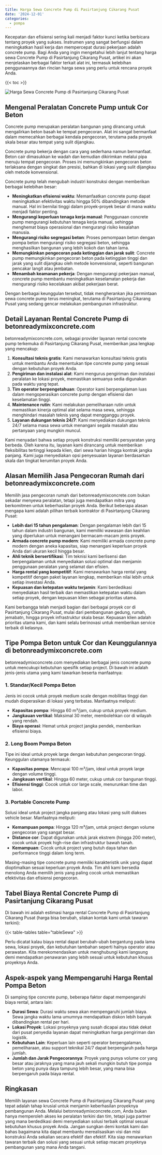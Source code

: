 ```yaml
---
title: Harga Sewa Concrete Pump di Pasirtanjung Cikarang Pusat
date: '2024-12-01'
categories:
  - pompa
---
```


Kecepatan dan efisiensi sering kali menjadi faktor kunci ketika berbicara tentang proyek yang sukses. Instrumen yang sangat berfungsi dalam meningkatkan hasil kerja dan mempercepat durasi pekerjaan adalah concrete pump. Bagi Anda yang ingin mengetahui lebih lanjut tentang harga sewa Concrete Pump di Pasirtanjung Cikarang Pusat, artikel ini akan menjelaskan berbagai faktor terkait alat ini, termasuk kelebihan penggunaannya dan rincian harga sewa yang perlu untuk rencana proyek Anda.

{{< toc >}}

![Harga Sewa Concrete Pump di Pasirtanjung Cikarang Pusat](https://betoncor8.github.io/pump/concrete-pump%20(11).png)

## Mengenal Peralatan Concrete Pump untuk Cor Beton

Concrete pump merupakan peralatan bangunan yang dirancang untuk mengalirkan beton basah ke tempat pengecoran. Alat ini sangat bermanfaat dalam memecahkan berbagai kendala pengecoran, terutama pada proyek skala besar atau tempat yang sulit dijangkau.

Concrete pump bekerja dengan cara yang sederhana namun bermanfaat. Beton cair dimasukkan ke wadah dan kemudian dikirimkan melalui pipa menuju tempat pengecoran. Proses ini memungkinkan pengecoran beton terlaksana dengan singkat dan presisi, bahkan di lokasi yang sulit dijangkau oleh metode konvensional.

Concrete pump telah mengubah industri konstruksi dengan memberikan berbagai kelebihan besar:

- **Meningkatkan efisiensi waktu**: Memanfaatkan concrete pump dapat meningkatkan efektivitas waktu hingga 50% dibandingkan metode manual. Hal ini bernilai tinggi dalam proyek-proyek besar di mana waktu menjadi faktor penting.
- **Mengurangi keperluan tenaga kerja manual**: Penggunaan concrete pump mengurangi kebutuhan tenaga kerja manual, sehingga menghemat biaya operasional dan mengurangi risiko kesalahan manusia.
- **Mengurangi risiko segregasi beton**: Proses pemompaan beton dengan pompa beton mengurangi risiko segregasi beton, sehingga menghasilkan bangunan yang lebih kokoh dan tahan lama.
- **Memungkinkan pengecoran pada ketinggian dan jarak sulit**: Concrete pump memungkinkan pengecoran beton pada ketinggian tinggi dan jarak yang sulit dijangkau oleh metode konvensional, seperti bangunan pencakar langit atau jembatan.
- **Menambah keamanan pekerja**: Dengan mengurangi pekerjaan manual, concrete pump membantu meningkatkan keselamatan pekerja dan mengurangi risiko kecelakaan akibat pekerjaan berat.

Dengan berbagai keunggulan tersebut, tidak mengherankan jika permintaan sewa concrete pump terus meningkat, terutama di Pasirtanjung Cikarang Pusat yang sedang gencar melakukan pembangunan infrastruktur.

## Detail Layanan Rental Concrete Pump di betonreadymixconcrete.com

betonreadymixconcrete.com, sebagai provider layanan rental concrete pump terkemuka di Pasirtanjung Cikarang Pusat, memberikan jasa lengkap yang mencakup:

1. **Konsultasi teknis gratis**: Kami menawarkan konsultasi teknis gratis untuk membantu Anda menentukan tipe concrete pump yang sesuai dengan kebutuhan proyek Anda.
2. **Pengiriman dan instalasi alat**: Kami mengurus pengiriman dan instalasi peralatan ke lokasi proyek, memastikan semuanya sedia digunakan pada waktu yang tepat.
3. **Tim operator berpengetahuan**: Operator kami berpengalaman luas dalam mengoperasikan concrete pump dengan efisiensi dan keselamatan tinggi.
4. **Maintenance rutin**: Kami melakukan pemeliharaan rutin untuk memastikan kinerja optimal alat selama masa sewa, sehingga menghindari masalah teknis yang dapat mengganggu proyek.
5. **Layanan dukungan teknis 24/7**: Kami menyediakan dukungan teknis 24/7 selama masa sewa untuk menangani segala masalah atau pertanyaan yang mungkin muncul.

Kami menyadari bahwa setiap proyek konstruksi memiliki persyaratan yang berbeda. Oleh karena itu, layanan kami dirancang untuk memberikan fleksibilitas tertinggi kepada klien, dari sewa harian hingga kontrak jangka panjang. Kami juga menyediakan opsi penyesuaian layanan berdasarkan skala dan tingkat kerumitan proyek Anda.

## Alasan Memilih Jasa Pengecoran Rumah dari betonreadymixconcrete.com

Memilih jasa pengecoran rumah dari betonreadymixconcrete.com bukan sekadar menyewa peralatan, tetapi juga mendapatkan mitra yang berkomitmen untuk keberhasilan proyek Anda. Berikut beberapa alasan mengapa kami adalah pilihan terbaik kontraktor di Pasirtanjung Cikarang Pusat:

- **Lebih dari 15 tahun pengalaman**: Dengan pengalaman lebih dari 15 tahun dalam industri bangunan, kami memiliki wawasan dan keahlian yang diperlukan untuk menangani bermacam-macam jenis proyek.
- **Armada concrete pump modern**: Kami memiliki armada concrete pump modern dengan aneka kapasitas, siap menangani keperluan proyek Anda dari ukuran kecil hingga besar.
- **Ahli teknik bersertifikasi**: Tim teknisi kami berlisensi dan berpengalaman untuk menyediakan solusi optimal dan menjamin penggunaan peralatan yang selamat dan efisien.
- **Harga rental yang kompetitif**: Kami menawarkan harga rental yang kompetitif dengan paket layanan lengkap, memberikan nilai lebih untuk setiap investasi Anda.
- **Kepuasan dan ketepatan waktu terjamin**: Kami berdedikasi menyediakan hasil terbaik dan memastikan ketepatan waktu dalam setiap proyek, dengan kepuasan klien sebagai prioritas utama.

Kami berbangga telah menjadi bagian dari berbagai proyek cor di Pasirtanjung Cikarang Pusat, mulai dari pembangunan gedung, rumah, jemabatn, hingga proyek infrastruktur skala besar. Kepuasan klien adalah prioritas utama kami, dan kami selalu berinovasi untuk memberikan service terbaik di kelasnya.

## Tipe Pompa Beton untuk Cor dan Keunggulannya di betonreadymixconcrete.com

betonreadymixconcrete.com menyediakan berbagai jenis concrete pump untuk mencukupi kebutuhan spesifik setiap project. Di bawah ini adalah jenis-jenis utama yang kami tawarkan beserta manfaatnya:

### 1\. Standar/Kecil Pompa Beton

Jenis ini cocok untuk proyek medium scale dengan mobilitas tinggi dan mudah dioperasikan di lokasi yang terbatas. Manfaatnya meliputi:

- **Kapasitas pompa**: Hingga 60 m³/jam, cukup untuk proyek medium.
- **Jangkauan vertikal**: Maksimal 30 meter, membolehkan cor di wilayah yang rendah.
- **Biaya operasi**: Hemat untuk project jangka pendek, memberikan efisiensi biaya.

### 2\. Long Boom Pompa Beton

Tipe ini ideal untuk proyek large dengan kebutuhan pengecoran tinggi. Keunggulan utamanya termasuk:

- **Kapasitas pompa**: Mencapai 100 m³/jam, ideal untuk proyek large dengan volume tinggi.
- **Jangkauan vertikal**: Hingga 60 meter, cukup untuk cor bangunan tinggi.
- **Efisiensi tinggi**: Cocok untuk cor large scale, menurunkan time dan labor.

### 3\. Portable Concrete Pump

Solusi ideal untuk project jangka panjang atau lokasi yang sulit diakses vehicle besar. Manfaatnya meliputi:

- **Kemampuan pompa**: Hingga 120 m³/jam, untuk project dengan volume pengecoran yang sangat besar.
- **Distance cor**: Dapat digunakan untuk jarak ekstrem (hingga 200 meter), cocok untuk proyek high-rise dan infrastruktur bawah tanah.
- **Kemampuan**: Cocok untuk project yang butuh daya tahan dan performance tinggi dalam long term.

Masing-masing tipe concrete pump memiliki karakteristik unik yang dapat dioptimalkan sesuai keperluan proyek Anda. Tim ahli kami bersedia menolong Anda memilih jenis yang paling cocok untuk memastikan efektivitas dan efisiensi pengecoran.

## Tabel Biaya Rental Concrete Pump di Pasirtanjung Cikarang Pusat

Di bawah ini adalah estimasi harga rental Concrete Pump di Pasirtanjung Cikarang Pusat (harga bisa berubah, silakan kontak kami untuk tawaran terkini):

{{< table-tables table="tableSewa" >}}

Perlu dicatat kalau biaya rental dapat berubah-ubah bergantung pada lama sewa, lokasi proyek, dan kebutuhan tambahan seperti halnya operator atau perawatan. Kita merekomendasikan untuk menghubungi kami langsung demi mendapatkan penawaran yang lebih sesuai untuk kebutuhan khusus proyeknya Anda.

## Aspek-aspek yang Mempengaruhi Harga Rental Pompa Beton

Di samping tipe concrete pump, beberapa faktor dapat mempengaruhi biaya rental, antara lain:

- **Durasi Sewa**: Durasi waktu sewa akan mempengaruhi jumlah biaya. Sewa jangka waktu lama umumnya mendapatkan diskon lebih banyak dibandingkan rental per hari.
- **Lokasi Proyek**: Lokasi proyeknya yang susah dicapai atau tidak dekat dari pusat penyedia layanan dapat meningkatkan harga pengiriman dan logistik.
- **Kebutuhan Lain**: Keperluan lain seperti operator berpengalaman, pemeliharaan, atau support teknikal 24/7 dapat berpengaruh pada harga jumlah.
- **Jumlah dan Jarak Pengecorannya**: Proyek yang punya volume cor yang besar atau jaraknya yang mana jauh sekali mungkin butuh tipe pompa beton yang punya daya tampung lebih besar, yang mana bisa berpengaruh pada biaya rental.

## Ringkasan

Memilih layanan sewa Concrete Pump di Pasirtanjung Cikarang Pusat yang tepat adalah tahap krusial untuk menjamin keberhasilan proyeknya pembangunan Anda. Melalui betonreadymixconcrete.com, Anda bukan hanya memperoleh akses ke peralatan terkini dan tim, tetapi juga partner yang mana berdedikasi demi menyediakan solusi terbaik optimal sesuai kebutuhan khusus proyek Anda. Jangan sungkan demi kontak kami dan bahas bagaimana kita dapat membantu merealisasikan visi dan misi konstruksi Anda sekalian secara efektif dan efektif. Kita siap menawarkan tawaran terbaik dan solusi yang sesuai untuk setiap macam proyeknya pembangunan yang mana Anda tangani.
